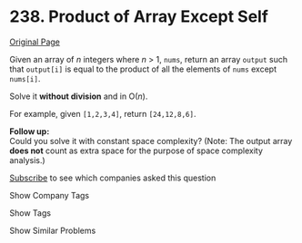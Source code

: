 # 238. Product of Array Except Self

[Original Page](https://leetcode.com/problems/product-of-array-except-self/)

Given an array of _n_ integers where _n_ > 1, `nums`, return an array `output` such that `output[i]` is equal to the product of all the elements of `nums` except `nums[i]`.

Solve it **without division** and in O(_n_).

For example, given `[1,2,3,4]`, return `[24,12,8,6]`.

**Follow up:**  
Could you solve it with constant space complexity? (Note: The output array **does not** count as extra space for the purpose of space complexity analysis.)

<div>

[Subscribe](/subscribe/) to see which companies asked this question

</div>

<div>

<div id="company_tags" class="btn btn-xs btn-warning">Show Company Tags</div>

<span class="hidebutton" style="display: none;">[Amazon](/company/amazon/) [Apple](/company/apple/) [Facebook](/company/facebook/) [LinkedIn](/company/linkedin/) [Microsoft](/company/microsoft/)</span></div>

<div>

<div id="tags" class="btn btn-xs btn-warning">Show Tags</div>

<span class="hidebutton" style="display: none;">[Array](/tag/array/)</span></div>

<div>

<div id="similar" class="btn btn-xs btn-warning">Show Similar Problems</div>

<span class="hidebutton" style="display: none;">[(H) Trapping Rain Water](/problems/trapping-rain-water/) [(M) Maximum Product Subarray](/problems/maximum-product-subarray/) [(H) Paint House II](/problems/paint-house-ii/)</span></div>